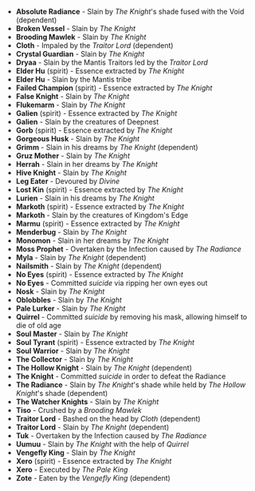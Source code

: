 - **Absolute Radiance** - Slain by _The Knight_'s shade fused with the Void (dependent)
- **Broken Vessel** - Slain by _The Knight_
- **Brooding Mawlek** - Slain by _The Knight_
- **Cloth** - Impaled by the _Traitor Lord_ (dependent)
- **Crystal Guardian** - Slain by _The Knight_
- **Dryaa** - Slain by the Mantis Traitors led by the _Traitor Lord_
- **Elder Hu** (spirit) - Essence extracted by _The Knight_
- **Elder Hu** - Slain by the Mantis tribe
- **Failed Champion** (spirit) - Essence extracted by _The Knight_
- **False Knight** - Slain by _The Knight_
- **Flukemarm** - Slain by _The Knight_
- **Galien** (spirit) - Essence extracted by _The Knight_
- **Galien** - Slain by the creatures of Deepnest
- **Gorb** (spirit) - Essence extracted by _The Knight_
- **Gorgeous Husk** - Slain by _The Knight_
- **Grimm** - Slain in his dreams by _The Knight_ (dependent)
- **Gruz Mother** - Slain by _The Knight_
- **Herrah** - Slain in her dreams by _The Knight_
- **Hive Knight** - Slain by _The Knight_
- **Leg Eater** - Devoured by _Divine_
- **Lost Kin** (spirit) - Essence extracted by _The Knight_
- **Lurien** - Slain in his dreams by _The Knight_
- **Markoth** (spirit) - Essence extracted by _The Knight_
- **Markoth** - Slain by the creatures of Kingdom's Edge
- **Marmu** (spirit) - Essence extracted by _The Knight_
- **Menderbug** - Slain by _The Knight_
- **Monomon** - Slain in her dreams by _The Knight_
- **Moss Prophet** - Overtaken by the Infection caused by _The Radiance_
- **Myla** - Slain by _The Knight_ (dependent)
- **Nailsmith** - Slain by _The Knight_ (dependent)
- **No Eyes** (spirit) - Essence extracted by _The Knight_
- **No Eyes** - Committed _suicide_ via ripping her own eyes out
- **Nosk** - Slain by _The Knight_
- **Oblobbles** - Slain by _The Knight_
- **Pale Lurker** - Slain by _The Knight_
- **Quirrel** - Committed _suicide_ by removing his mask, allowing himself to die of old age
- **Soul Master** - Slain by _The Knight_
- **Soul Tyrant** (spirit) - Essence extracted by _The Knight_
- **Soul Warrior** - Slain by _The Knight_
- **The Collector** - Slain by _The Knight_
- **The Hollow Knight** - Slain by _The Knight_ (dependent)
- **The Knight** - Committed _suicide_ in order to defeat the Radiance
- **The Radiance** - Slain by _The Knight_'s shade while held by _The Hollow Knight_'s shade (dependent)
- **The Watcher Knights** - Slain by _The Knight_
- **Tiso** - Crushed by a _Brooding Mawlek_
- **Traitor Lord** - Bashed on the head by _Cloth_ (dependent)
- **Traitor Lord** - Slain by _The Knight_ (dependent)
- **Tuk** - Overtaken by the Infection caused by _The Radiance_
- **Uumuu** - Slain by _The Knight_ with the help of _Quirrel_
- **Vengefly King** - Slain by _The Knight_
- **Xero** (spirit) - Essence extracted by _The Knight_
- **Xero** - Executed by _The Pale King_
- **Zote** - Eaten by the _Vengefly King_ (dependent)